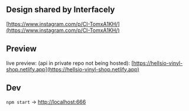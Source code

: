 ## Design shared by Interfacely 
[https://www.instagram.com/p/CI-TomxA1KH/](https://www.instagram.com/p/CI-TomxA1KH/) 

## Preview
live preview: (api in private repo not being hosted): [https://hellsio-vinyl-shop.netlify.app](https://hellsio-vinyl-shop.netlify.app)

## Dev
`npm start` -> [http://localhost:666](http://localhost:666)
